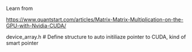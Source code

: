 Learn from

https://www.quantstart.com/articles/Matrix-Matrix-Multiplication-on-the-GPU-with-Nvidia-CUDA/

device_array.h # Define structure to auto initiliaze pointer to CUDA, kind of smart pointer